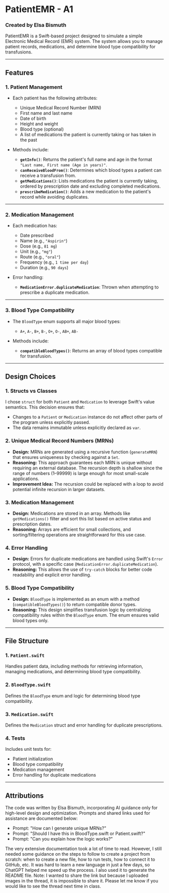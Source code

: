 # PatientEMR - A1

### Created by Elsa Bismuth

PatientEMR is a Swift-based project designed to simulate a simple Electronic Medical Record (EMR) system. The system allows you to manage patient records, medications, and determine blood type compatibility for transfusions.

---

## Features

### 1. **Patient Management**
- Each patient has the following attributes:
  - Unique Medical Record Number (MRN)
  - First name and last name
  - Date of birth
  - Height and weight
  - Blood type (optional)
  - A list of medications the patient is currently taking or has taken in the past

- Methods include:
  - **`getInfo()`**: Returns the patient's full name and age in the format `"Last name, First name (Age in years)"`.
  - **`canReceiveBloodFrom()`**: Determines which blood types a patient can receive a transfusion from.
  - **`getMedications()`**: Lists medications the patient is currently taking, ordered by prescription date and excluding completed medications.
  - **`prescribeMedication()`**: Adds a new medication to the patient's record while avoiding duplicates.

---

### 2. **Medication Management**
- Each medication has:
  - Date prescribed
  - Name (e.g., `"Aspirin"`)
  - Dose (e.g., `81 mg`)
  - Unit (e.g., `"mg"`)
  - Route (e.g., `"oral"`)
  - Frequency (e.g., `1 time per day`)
  - Duration (e.g., `90 days`)

- Error handling:
  - **`MedicationError.duplicateMedication`**: Thrown when attempting to prescribe a duplicate medication.

---

### 3. **Blood Type Compatibility**
- The `BloodType` enum supports all major blood types:
  - `A+`, `A-`, `B+`, `B-`, `O+`, `O-`, `AB+`, `AB-`

- Methods include:
  - **`compatibleBloodTypes()`**: Returns an array of blood types compatible for transfusion.

---

## Design Choices

### **1. Structs vs Classes**
I chose `struct` for both `Patient` and `Medication` to leverage Swift's value semantics. This decision ensures that:
- Changes to a `Patient` or `Medication` instance do not affect other parts of the program unless explicitly passed.
- The data remains immutable unless explicitly declared as `var`.

### **2. Unique Medical Record Numbers (MRNs)**
- **Design:** MRNs are generated using a recursive function (`generateMRN`) that ensures uniqueness by checking against a `Set`.
- **Reasoning:** This approach guarantees each MRN is unique without requiring an external database. The recursion depth is shallow since the range of numbers (1–99999) is large enough for most small-scale applications.
- **Improvement Idea:** The recursion could be replaced with a loop to avoid potential infinite recursion in larger datasets.

### **3. Medication Management**
- **Design:** Medications are stored in an array. Methods like `getMedications()` filter and sort this list based on active status and prescription dates.
- **Reasoning:** Arrays are efficient for small collections, and sorting/filtering operations are straightforward for this use case.

### **4. Error Handling**
- **Design:** Errors for duplicate medications are handled using Swift's `Error` protocol, with a specific case (`MedicationError.duplicateMedication`).
- **Reasoning:** This allows the use of `try-catch` blocks for better code readability and explicit error handling.

### **5. Blood Type Compatibility**
- **Design:** `BloodType` is implemented as an enum with a method (`compatibleBloodTypes()`) to return compatible donor types.
- **Reasoning:** This design simplifies transfusion logic by centralizing compatibility rules within the `BloodType` enum. The enum ensures valid blood types only.

---

## File Structure

### **1. `Patient.swift`**
Handles patient data, including methods for retrieving information, managing medications, and determining blood type compatibility.

### **2. `BloodType.swift`**
Defines the `BloodType` enum and logic for determining blood type compatibility.

### **3. `Medication.swift`**
Defines the `Medication` struct and error handling for duplicate prescriptions.

### **4. Tests**
Includes unit tests for:
- Patient initialization
- Blood type compatibility
- Medication management
- Error handling for duplicate medications

---

## Attributions

The code was written by Elsa Bismuth, incorporating AI guidance only for high-level design and optimization. Prompts and shared links used for assistance are documented below:
- Prompt: "How can I generate unique MRNs?"
- Prompt: "Should I have this in BloodType.swift or Patient.swift?"
- Prompt: "Can you explain how the logic works?"


The very extensive documentation took a lot of time to read. However, I still needed some guidance on the steps to follow to create a project from scratch: when to create a new file, how to run tests, how to connect it to GitHub, etc. It was hard to learn a new language in just a few days, so ChatGPT helped me speed up the process. I also used it to generate the README file. 
Note: I wanted to share the link but because I uploaded images in the thread, it is impossible to share it. Please let me know if you would like to see the thread next time in class. 

